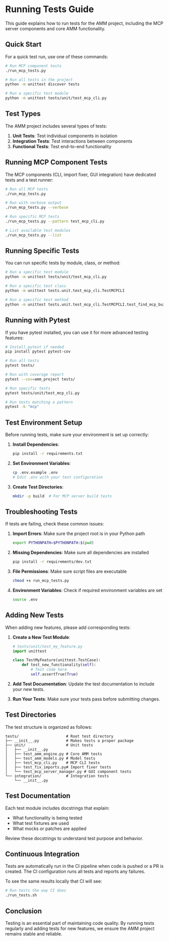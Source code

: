 # Running Tests Guide

This guide explains how to run tests for the AMM project, including the MCP server components and core AMM functionality.

## Quick Start

For a quick test run, use one of these commands:

```bash
# Run MCP component tests
./run_mcp_tests.py

# Run all tests in the project
python -m unittest discover tests

# Run a specific test module
python -m unittest tests/unit/test_mcp_cli.py
```

## Test Types

The AMM project includes several types of tests:

1. **Unit Tests**: Test individual components in isolation
2. **Integration Tests**: Test interactions between components
3. **Functional Tests**: Test end-to-end functionality

## Running MCP Component Tests

The MCP components (CLI, import fixer, GUI integration) have dedicated tests and a test runner:

```bash
# Run all MCP tests
./run_mcp_tests.py

# Run with verbose output
./run_mcp_tests.py --verbose

# Run specific MCP tests
./run_mcp_tests.py --pattern test_mcp_cli.py

# List available test modules
./run_mcp_tests.py --list
```

## Running Specific Tests

You can run specific tests by module, class, or method:

```bash
# Run a specific test module
python -m unittest tests/unit/test_mcp_cli.py

# Run a specific test class
python -m unittest tests.unit.test_mcp_cli.TestMCPCLI

# Run a specific test method
python -m unittest tests.unit.test_mcp_cli.TestMCPCLI.test_find_mcp_builds
```

## Running with Pytest

If you have pytest installed, you can use it for more advanced testing features:

```bash
# Install pytest if needed
pip install pytest pytest-cov

# Run all tests
pytest tests/

# Run with coverage report
pytest --cov=amm_project tests/

# Run specific tests
pytest tests/unit/test_mcp_cli.py

# Run tests matching a pattern
pytest -k "mcp"
```

## Test Environment Setup

Before running tests, make sure your environment is set up correctly:

1. **Install Dependencies**:
   ```bash
   pip install -r requirements.txt
   ```

2. **Set Environment Variables**:
   ```bash
   cp .env.example .env
   # Edit .env with your test configuration
   ```

3. **Create Test Directories**:
   ```bash
   mkdir -p build  # For MCP server build tests
   ```

## Troubleshooting Tests

If tests are failing, check these common issues:

1. **Import Errors**: Make sure the project root is in your Python path
   ```bash
   export PYTHONPATH=$PYTHONPATH:$(pwd)
   ```

2. **Missing Dependencies**: Make sure all dependencies are installed
   ```bash
   pip install -r requirements/dev.txt
   ```

3. **File Permissions**: Make sure script files are executable
   ```bash
   chmod +x run_mcp_tests.py
   ```

4. **Environment Variables**: Check if required environment variables are set
   ```bash
   source .env
   ```

## Adding New Tests

When adding new features, please add corresponding tests:

1. **Create a New Test Module**:
   ```python
   # tests/unit/test_my_feature.py
   import unittest
   
   class TestMyFeature(unittest.TestCase):
       def test_new_functionality(self):
           # Test code here
           self.assertTrue(True)
   ```

2. **Add Test Documentation**:
   Update the test documentation to include your new tests.

3. **Run Your Tests**:
   Make sure your tests pass before submitting changes.

## Test Directories

The test structure is organized as follows:

```
tests/                     # Root test directory
├── __init__.py            # Makes tests a proper package
├── unit/                  # Unit tests
│   ├── __init__.py
│   ├── test_amm_engine.py # Core AMM tests
│   ├── test_amm_models.py # Model tests
│   ├── test_mcp_cli.py    # MCP CLI tests
│   ├── test_fix_imports.py# Import fixer tests
│   └── test_mcp_server_manager.py # GUI component tests
└── integration/           # Integration tests
    └── __init__.py
```

## Test Documentation

Each test module includes docstrings that explain:
- What functionality is being tested
- What test fixtures are used
- What mocks or patches are applied

Review these docstrings to understand test purpose and behavior.

## Continuous Integration

Tests are automatically run in the CI pipeline when code is pushed or a PR is created. The CI configuration runs all tests and reports any failures.

To see the same results locally that CI will see:

```bash
# Run tests the way CI does
./run_tests.sh
```

## Conclusion

Testing is an essential part of maintaining code quality. By running tests regularly and adding tests for new features, we ensure the AMM project remains stable and reliable.